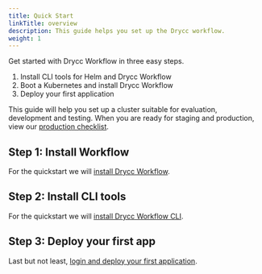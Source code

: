```yaml
---
title: Quick Start
linkTitle: overview
description: This guide helps you set up the Drycc workflow.
weight: 1
---
```


Get started with Drycc Workflow in three easy steps.

1. Install CLI tools for Helm and Drycc Workflow
2. Boot a Kubernetes and install Drycc Workflow
3. Deploy your first application

This guide will help you set up a cluster suitable for evaluation, development and testing. When you are ready for staging and production, view our [production checklist](../managing-workflow/production-deployments.md).

## Step 1: Install Workflow

For the quickstart we will [install Drycc Workflow](install-workflow.md).

## Step 2: Install CLI tools

For the quickstart we will [install Drycc Workflow CLI](install-cli-tools.md).

## Step 3: Deploy your first app

Last but not least, [login and deploy your first application](deploy-an-app.md).
